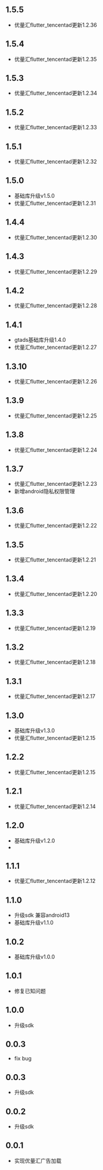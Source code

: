## 1.5.5
* 优量汇flutter_tencentad更新1.2.36

## 1.5.4
* 优量汇flutter_tencentad更新1.2.35

## 1.5.3
* 优量汇flutter_tencentad更新1.2.34

## 1.5.2
* 优量汇flutter_tencentad更新1.2.33

## 1.5.1
* 优量汇flutter_tencentad更新1.2.32

## 1.5.0
* 基础库升级v1.5.0
* 优量汇flutter_tencentad更新1.2.31

## 1.4.4
* 优量汇flutter_tencentad更新1.2.30

## 1.4.3
* 优量汇flutter_tencentad更新1.2.29

## 1.4.2
* 优量汇flutter_tencentad更新1.2.28

## 1.4.1
* gtads基础库升级1.4.0
* 优量汇flutter_tencentad更新1.2.27

## 1.3.10
* 优量汇flutter_tencentad更新1.2.26

## 1.3.9
* 优量汇flutter_tencentad更新1.2.25

## 1.3.8
* 优量汇flutter_tencentad更新1.2.24

## 1.3.7
* 优量汇flutter_tencentad更新1.2.23
* 新增android隐私权限管理

## 1.3.6
* 优量汇flutter_tencentad更新1.2.22

## 1.3.5
* 优量汇flutter_tencentad更新1.2.21

## 1.3.4
* 优量汇flutter_tencentad更新1.2.20

## 1.3.3
* 优量汇flutter_tencentad更新1.2.19

## 1.3.2
* 优量汇flutter_tencentad更新1.2.18

## 1.3.1
* 优量汇flutter_tencentad更新1.2.17

## 1.3.0

* 基础库升级v1.3.0
* 优量汇flutter_tencentad更新1.2.15

## 1.2.2

* 优量汇flutter_tencentad更新1.2.15

## 1.2.1

* 优量汇flutter_tencentad更新1.2.14

## 1.2.0

* 基础库升级v1.2.0
* 
## 1.1.1

* 优量汇flutter_tencentad更新1.2.12

## 1.1.0

* 升级sdk 兼容android13
* 基础库升级v1.1.0

## 1.0.2

* 基础库升级v1.0.0

## 1.0.1

* 修复已知问题

## 1.0.0

* 升级sdk

## 0.0.3

* fix bug

## 0.0.3

* 升级sdk

## 0.0.2

* 升级sdk

## 0.0.1

* 实现优量汇广告加载

